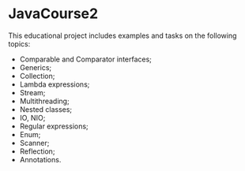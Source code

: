 # JavaCourse2
This educational project includes examples and tasks on the following topics:
- Comparable and Comparator interfaces;
- Generics;
- Collection;
- Lambda expressions;
- Stream;
- Multithreading;
- Nested classes;
- IO, NIO;
- Regular expressions;
- Enum;
- Scanner;
- Reflection;
- Annotations.
